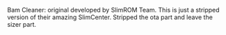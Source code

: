 Bam Cleaner: original developed by SlimROM Team. This is just a stripped version of their amazing SlimCenter. Stripped the ota part and leave the sizer part.
